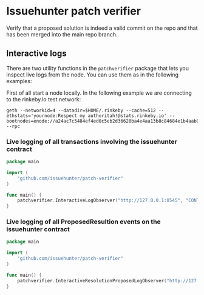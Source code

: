 # Issuehunter patch verifier

Verify that a proposed solution is indeed a valid commit on the repo and that has been merged into the main
repo branch.


## Interactive logs


There are two utility functions in the `patchverifier` package that lets you
inspect live logs from the node. You can use them as in the following examples:

First of all start a node locally. In the following example we are connecting to the rinkeby.io test network:

    geth --networkid=4 --datadir=$HOME/.rinkeby --cache=512 --ethstats='yournode:Respect my authoritah!@stats.rinkeby.io' --bootnodes=enode://a24ac7c5484ef4ed0c5eb2d36620ba4e4aa13b8c84684e1b4aab0cebea2ae45cb4d375b77eab56516d34bfbd3c1a833fc51296ff084b770b94fb9028c4d25ccf@52.169.42.101:30303 --rpc

### Live logging of all transactions involving the issuehunter contract

```go
package main

import (
    "github.com/issuehunter/patch-verifier"
)

func main() {
    patchverifier.InteractiveLogObserver("http://127.0.0.1:8545", "CONTRACT_ADDRESS_HERE")
}
```


### Live logging of all ProposedResultion events on the issuehunter contract

```go
package main

import (
    "github.com/issuehunter/patch-verifier"
)

func main() {
    patchverifier.InteractiveResolutionProposedLogObserver("http://127.0.0.1:8545", "CONTRACT_ADDRESS_HERE")
}
```

